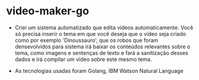 # video-maker-go

- Criei um sistema automatizado que edita vídeos automaticamente. Você só precisa inserir o tema em que você deseja que o vídeo seja criado como por exemplo 'Dinoussauro', que os robos que foram densevolvidos para sistema irá baixar os conteúdos relevantes sobre o tema, como imagens e sentenças de texto e fará a sanitização desses dados e irá compilar um vídeo sobre este mesmo tema.

- As tecnologias usadas foram Golang, IBM Watson Natural Language
